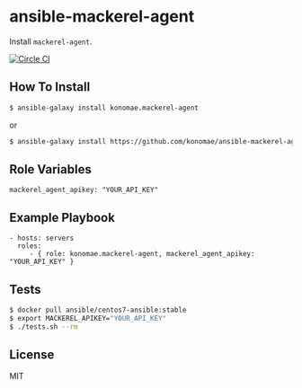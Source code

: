 ansible-mackerel-agent
======================

Install `mackerel-agent`.

[![Circle CI](https://circleci.com/gh/konomae/ansible-mackerel-agent.png?style=badge)](https://circleci.com/gh/konomae/ansible-mackerel-agent)


How To Install
--------------

```bash
$ ansible-galaxy install konomae.mackerel-agent
```

or

```bash
$ ansible-galaxy install https://github.com/konomae/ansible-mackerel-agent
```


Role Variables
--------------

    mackerel_agent_apikey: "YOUR_API_KEY"



Example Playbook
----------------

    - hosts: servers
      roles:
         - { role: konomae.mackerel-agent, mackerel_agent_apikey: "YOUR_API_KEY" }


Tests
-----

```bash
$ docker pull ansible/centos7-ansible:stable
$ export MACKEREL_APIKEY="YOUR_API_KEY"
$ ./tests.sh --rm
```


License
-------

MIT
